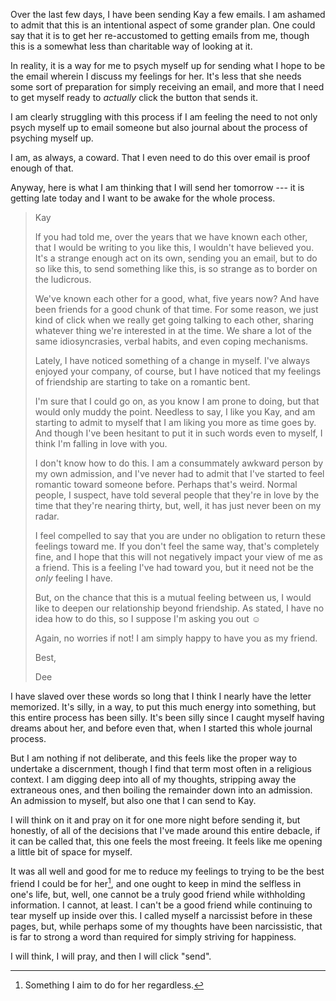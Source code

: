 ---
---

Over the last few days, I have been sending Kay a few emails. I am ashamed to admit that this is an intentional aspect of some grander plan. One could say that it is to get her re-accustomed to getting emails from me, though this is a somewhat less than charitable way of looking at it.

In reality, it is a way for me to psych myself up for sending what I hope to be the email wherein I discuss my feelings for her. It's less that she needs some sort of preparation for simply receiving an email, and more that I need to get myself ready to *actually* click the button that sends it.

I am clearly struggling with this process if I am feeling the need to not only psych myself up to email someone but also journal about the process of psyching myself up.

I am, as always, a coward. That I even need to do this over email is proof enough of that.

Anyway, here is what I am thinking that I will send her tomorrow --- it is getting late today and I want to be awake for the whole process.

> Kay
>
> If you had told me, over the years that we have known each other, that I would be writing to you like this, I wouldn't have believed you. It's a strange enough act on its own, sending you an email, but to do so like this, to send something like this, is so strange as to border on the ludicrous.
>
> We've known each other for a good, what, five years now? And have been friends for a good chunk of that time. For some reason, we just kind of click when we really get going talking to each other, sharing whatever thing we're interested in at the time. We share a lot of the same idiosyncrasies, verbal habits, and even coping mechanisms.
>
> Lately, I have noticed something of a change in myself. I've always enjoyed your company, of course, but I have noticed that my feelings of friendship are starting to take on a romantic bent.
>
> I'm sure that I could go on, as you know I am prone to doing, but that would only muddy the point. Needless to say, I like you Kay, and am starting to admit to myself that I am liking you more as time goes by. And though I've been hesitant to put it in such words even to myself, I think I'm falling in love with you.
>
> I don't know how to do this. I am a consummately awkward person by my own admission, and I've never had to admit that I've started to feel romantic toward someone before. Perhaps that's weird. Normal people, I suspect, have told several people that they're in love by the time that they're nearing thirty, but, well, it has just never been on my radar.
>
> I feel compelled to say that you are under no obligation to return these feelings toward me. If you don't feel the same way, that's completely fine, and I hope that this will not negatively impact your view of me as a friend. This is a feeling I've had toward you, but it need not be the *only* feeling I have.
>
> But, on the chance that this is a mutual feeling between us, I would like to deepen our relationship beyond friendship. As stated, I have no idea how to do this, so I suppose I'm asking you out ☺
>
> Again, no worries if not! I am simply happy to have you as my friend.
>
> Best,
>
> Dee

I have slaved over these words so long that I think I nearly have the letter memorized. It's silly, in a way, to put this much energy into something, but this entire process has been silly. It's been silly since I caught myself having dreams about her, and before even that, when I started this whole journal process.

But I am nothing if not deliberate, and this feels like the proper way to undertake a discernment, though I find that term most often in a religious context. I am digging deep into all of my thoughts, stripping away the extraneous ones, and then boiling the remainder down into an admission. An admission to myself, but also one that I can send to Kay.

I will think on it and pray on it for one more night before sending it, but honestly, of all of the decisions that I've made around this entire debacle, if it can be called that, this one feels the most freeing. It feels like me opening a little bit of space for myself.

It was all well and good for me to reduce my feelings to trying to be the best friend I could be for her[^bff], and one ought to keep in mind the selfless in one's life, but, well, one cannot be a truly good friend while withholding information. I cannot, at least. I can't be a good friend while continuing to tear myself up inside over this. I called myself a narcissist before in these pages, but, while perhaps some of my thoughts have been narcissistic, that is far to strong a word than required for simply striving for happiness.

I will think, I will pray, and then I will click "send".

[^bff]: Something I aim to do for her regardless.
